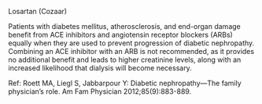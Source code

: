 Losartan (Cozaar)

Patients with diabetes mellitus, atherosclerosis, and end-organ damage benefit from ACE inhibitors and angiotensin receptor blockers (ARBs) equally when they are used to prevent progression of diabetic nephropathy. Combining an ACE inhibitor with an ARB is not recommended, as it provides no additional benefit and leads to higher creatinine levels, along with an increased likelihood that dialysis will become necessary.

Ref:  Roett MA, Liegl S, Jabbarpour Y: Diabetic nephropathy—The family physician’s role. Am Fam Physician 2012;85(9):883-889.